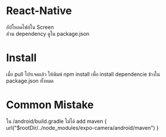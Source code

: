 # React-Native

อัปโหลดไฟล์ใน Screen <br>
ส่วน dependency ดูใน package.json

# Install
 
 เมื่อ pull โปรเจคแล้ว ให้พิมพ์ npm install  เพื่อ install dependencie ข้างใน package.json ทั้งหมด



 # Common Mistake

ใน /android/build.gradle  ไม่ได้ add
 maven { url("$rootDir/../node_modules/expo-camera/android/maven") }
 
